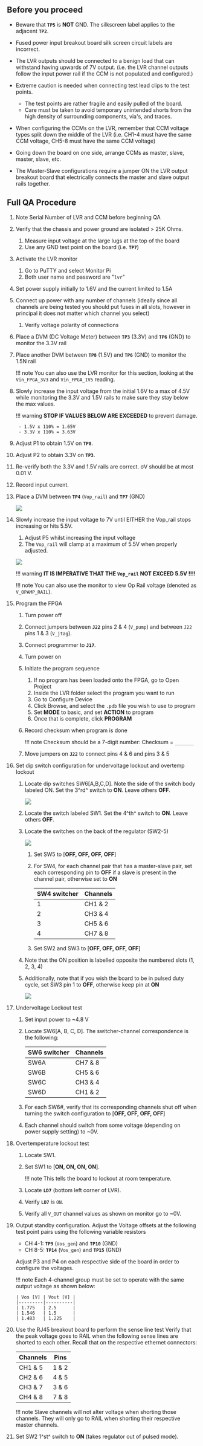 ## Before you proceed

- Beware that **`TP5`** is **NOT** GND. The silkscreen label applies to
  the adjacent **`TP2`**.

- Fused power input breakout board silk screen circuit labels are
  incorrect.

- The LVR outputs should be connected to a benign load that can withstand
  having upwards of 7V output. (i.e. the LVR channel outputs follow the input
  power rail if the CCM is not populated and configured.)

- Extreme caution is needed when connecting test lead clips to the
  test points.
    - The test points are rather fragile and easily pulled of the board.
    - Care must be taken to avoid temporary unintended shorts from the high
      density of surrounding components, via's, and traces.

- When configuring the CCMs on the LVR, remember that CCM voltage
  types split down the middle of the LVR (i.e. CH1-4 must have the same CCM
  voltage, CH5-8 must have the same CCM voltage)

- Going down the board on one side, arrange CCMs as master, slave, master,
  slave, etc.

- The Master-Slave configurations require a jumper ON the LVR output breakout
  board that electrically connects the master and slave output rails together.


## Full QA Procedure

1. Note Serial Number of LVR and CCM before beginning QA

2. Verify that the chassis and power ground are isolated \> 25K Ohms.
    1. Measure input voltage at the large lugs at the top of the board
    2. Use any GND test point on the board (i.e. **`TP7`**)

3. Activate the LVR monitor
    1. Go to PuTTY and select Monitor Pi
    2. Both user name and password are "`lvr`"

4. Set power supply initially to 1.6V and the current limited to 1.5A

5. Connect up power with any number of channels (ideally since all
   channels are being tested you should put fuses in all slots, however
   in principal it does not matter which channel you select)
    1. Verify voltage polarity of connections

6. Place a DVM (DC Voltage Meter) between **`TP3`** (3.3V) and **`TP6`** (GND)
   to monitor the 3.3V rail

7. Place another DVM between **`TP8`** (1.5V) and **`TP6`** (GND) to monitor
   the 1.5N rail

    !!! note
        You can also use the LVR monitor for this section, looking at
        the `Vin_FPGA_3V3` and `Vin_FPGA_1V5` reading.

8. Slowly increase the input voltage from the initial 1.6V to a max of
   4.5V while monitoring the 3.3V and 1.5V rails to make sure they stay
   below the max values.

    !!! warning
        **STOP IF VALUES BELOW ARE EXCEEDED** to prevent damage.

        - 1.5V x 110% = 1.65V
        - 3.3V x 110% = 3.63V

9. Adjust P1 to obtain 1.5V  on **`TP8`**.

10. Adjust P2 to obtain 3.3V on **`TP3`**.

11. Re-verify both the 3.3V and 1.5V rails are correct. σV should be
    at most 0.01 V.

12. Record input current.

13. Place a DVM between **`TP4`** (`Vop_rail`) and **`TP7`** (GND)

    ![](lvr_qa1.png)

14. Slowly increase the input voltage to 7V until EITHER the Vop\_rail
    stops increasing or hits 5.5V.


    1. Adjust P5 whilst increasing the input voltage
    2. The `Vop_rail` will clamp at a maximum of 5.5V when properly
        adjusted.

    ![](lvr_qa2.png)

    !!! warning
        **IT IS IMPERATIVE THAT THE `Vop_rail` NOT EXCEED 5.5V !!!!**

    !!! note
        You can also use the monitor to view Op Rail voltage (denoted as
        `V_OPAMP_RAIL`).

15. Program the FPGA
    1. Turn power off
    2. Connect jumpers between **`J22`** pins 2 & 4 (`V_pump`) and between
       `J22` pins 1 & 3 (`V_jtag`).
    3. Connect programmer to **`J17`**.
    4. Turn power on

    5. Initiate the program sequence
        1. If no program has been loaded onto the FPGA, go to Open Project
        2. Inside the LVR folder select the program you want to run
        3. Go to Configure Device
        4. Click Browse, and select the `.pdb` file you wish to use to
           program
        5. Set **MODE** to basic, and set **ACTION** to program
        6. Once that is complete, click **PROGRAM**

    6. Record checksum when program is done

        !!! note
            Checksum should be a 7-digit number: Checksum = `_______`

    7. Move jumpers on **`J22`** to connect pins 4 & 6 and pins 3 & 5



16. Set dip switch configuration for undervoltage lockout and overtemp
    lockout
    1. Locate dip switches SW6\[A,B,C,D\]. Note the side of the switch
       body labeled ON.
       Set the 3^rd^ switch to **ON**. Leave others **OFF**.

        ![](lvr_qa3.png)

    2. Locate the switch labeled SW1. Set the 4^th^ switch to **ON**. Leave
       others **OFF**.

    3. Locate the switches on the back of the regulator (SW2-5)

        ![](lvr_qa4.png)

        1. Set SW5 to \[**OFF, OFF, OFF, OFF**\]
        2. For SW4, for each channel pair that has a master-slave pair,
           set each corresponding pin to **OFF** if a slave is present in
           the channel pair, otherwise set to **ON**

            | SW4 switcher | Channels |
            |--------------|----------|
            | 1            | CH1 & 2  |
            | 2            | CH3 & 4  |
            | 3            | CH5 & 6  |
            | 4            | CH7 & 8  |

        3. Set SW2 and SW3 to \[**OFF, OFF, OFF, OFF**\]


    4. Note that the ON position is labelled opposite the numbered
       slots (1, 2, 3, 4)

    5. Additionally, note that if you wish the board to be in pulsed
       duty cycle, set SW3 pin 1 to **OFF**, otherwise keep pin at **ON**

        ![](lvr_qa5.png)

17. Undervoltage Lockout test
    1. Set input power to ~4.8 V
    2. Locate SW6\[A, B, C, D\]. The switcher-channel correspondence is the
       following:

        | SW6 switcher | Channels |
        |--------------|----------|
        | SW6A         | CH7 & 8  |
        | SW6B         | CH5 & 6  |
        | SW6C         | CH3 & 4  |
        | SW6D         | CH1 & 2  |

    3. For each SW6\#, verify that its corresponding channels shut off
       when turning the switch configuration to \[**OFF, OFF, OFF, OFF**\]
    4. Each channel should switch from some voltage (depending on power
       supply setting) to ~0V.

18. Overtemperature lockout test
    1. Locate SW1.
    2. Set SW1 to \[**ON, ON, ON, ON**\].

        !!! note
            This tells the board to lockout at room temperature.

    3. Locate **`LD7`** (bottom left corner of LVR).
    4. Verify **`LD7`** is `ON`.
    5. Verify all `V_OUT` channel values as shown on monitor go to ~0V.

19. Output standby configuration. Adjust the Voltage offsets at the
    following test point pairs using the following variable resistors

    - CH 4-1: **`TP9`** (`Vos_gen`) and **`TP10`** (GND)
    - CH 8-5: **`TP14`** (`Vos_gen`) and **`TP15`** (GND)

    Adjust P3 and P4 on each respective side of the board in order
    to configure the voltages.

    !!! note
        Each 4-channel group must be set to operate with the same output
        voltage as shown below:

        | Vos [V] | Vout [V] |
        |---------|----------|
        | 1.775   | 2.5      |
        | 1.546   | 1.5      |
        | 1.483   | 1.225    |

20. Use the RJ45 breakout board to perform the sense line test
    Verify that the peak voltage goes to RAIL when the following sense
    lines are shorted to each other. Recall that on the respective
    ethernet connectors:

    | Channels | Pins  |
    |----------|-------|
    | CH1 & 5  | 1 & 2 |
    | CH2 & 6  | 4 & 5 |
    | CH3 & 7  | 3 & 6 |
    | CH4 & 8  | 7 & 8 |


    !!! note
        Slave channels will not alter voltage when shorting those channels.
        They will only go to RAIL when shorting their respective master channels.

21. Set SW2 1^st^ switch to **ON** (takes regulator out of pulsed mode).
